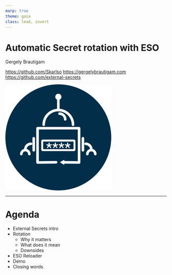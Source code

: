 ```yaml
---
marp: true
theme: gaia
class: lead, invert
---
```


# Automatic Secret rotation with ESO
Gergely Brautigam 

https://github.com/Skarlso
https://gergelybrautigam.com 
https://github.com/external-secrets

![width:200px](eso-round-logo.svg) <!-- Setting both lengths -->

---

# Agenda

- External Secrets intro
- Rotation
    - Why it matters
    - What does it mean
    - Downsides
- ESO Reloader
- Demo
- Closing words
